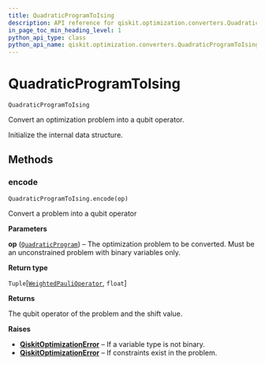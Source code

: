 ```yaml
---
title: QuadraticProgramToIsing
description: API reference for qiskit.optimization.converters.QuadraticProgramToIsing
in_page_toc_min_heading_level: 1
python_api_type: class
python_api_name: qiskit.optimization.converters.QuadraticProgramToIsing
---
```


# QuadraticProgramToIsing

<span id="qiskit.optimization.converters.QuadraticProgramToIsing" />

`QuadraticProgramToIsing`

Convert an optimization problem into a qubit operator.

Initialize the internal data structure.

## Methods

### encode

<span id="qiskit.optimization.converters.QuadraticProgramToIsing.encode" />

`QuadraticProgramToIsing.encode(op)`

Convert a problem into a qubit operator

**Parameters**

**op** ([`QuadraticProgram`](qiskit.optimization.problems.QuadraticProgram "qiskit.optimization.problems.quadratic_program.QuadraticProgram")) – The optimization problem to be converted. Must be an unconstrained problem with binary variables only.

**Return type**

`Tuple`\[[`WeightedPauliOperator`](qiskit.aqua.operators.legacy.WeightedPauliOperator "qiskit.aqua.operators.legacy.weighted_pauli_operator.WeightedPauliOperator"), `float`]

**Returns**

The qubit operator of the problem and the shift value.

**Raises**

*   [**QiskitOptimizationError**](qiskit.optimization.QiskitOptimizationError "qiskit.optimization.QiskitOptimizationError") – If a variable type is not binary.
*   [**QiskitOptimizationError**](qiskit.optimization.QiskitOptimizationError "qiskit.optimization.QiskitOptimizationError") – If constraints exist in the problem.

